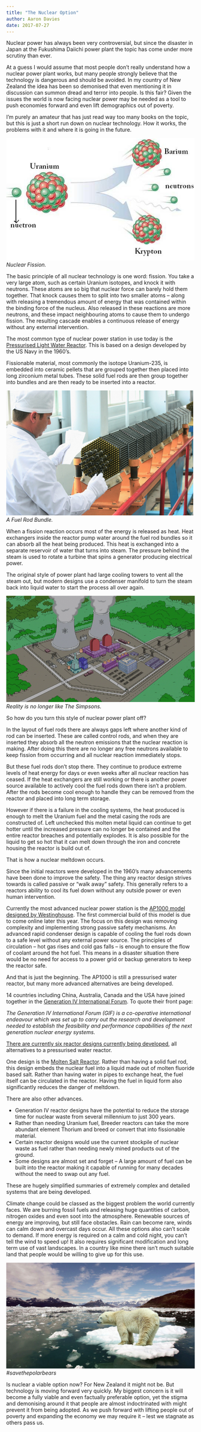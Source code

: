 ```yaml
---
title: "The Nuclear Option"
author: Aaron Davies
date: 2017-07-27
---
```


Nuclear power has always been very controversial, but since the disaster in Japan at the Fukushima Daiichi power plant the topic has come under more scrutiny than ever.

At a guess I would assume that most people don’t really understand how a nuclear power plant works, but many people strongly believe that the technology is dangerous and should be avoided. In my country of New Zealand the idea has been so demonised that even mentioning it in discussion can summon dread and terror into people. Is this fair? Given the issues the world is now facing nuclear power may be needed as a tool to push economies forward and even lift demographics out of poverty.

I’m purely an amateur that has just read way too many books on the topic, but this is just a short run down on nuclear technology. How it works, the problems with it and where it is going in the future.

[![Nuclear Fission.](/media/images/blog/nuclear-fission3.jpg)](/media/images/blog/nuclear-fission3.jpg)
_Nuclear Fission._

The basic principle of all nuclear technology is one word: fission. You take a very large atom, such as certain Uranium isotopes, and knock it with neutrons. These atoms are so big that nuclear force can barely hold them together. That knock causes them to split into two smaller atoms – along with releasing a tremendous amount of energy that was contained within the binding force of the nucleus. Also released in these reactions are more neutrons, and these impact neighbouring atoms to cause them to undergo fission. The resulting cascade enables a continuous release of energy without any external intervention.

The most common type of nuclear power station in use today is the [Pressurised Light Water Reactor](http://large.stanford.edu/courses/2015/ph241/zarubin1/). This is based on a design developed by the US Navy in the 1960’s.

Fissionable material, most commonly the isotope Uranium-235, is embedded into ceramic pellets that are grouped together then placed into long zirconium metal tubes. These solid fuel rods are then group together into bundles and are then ready to be inserted into a reactor.

[![A Fuel Rod Bundle.](/media/images/blog/Nuclear-fuel-rods_0.png)](/media/images/blog/Nuclear-fuel-rods_0.png)
_A Fuel Rod Bundle._

When a fission reaction occurs most of the energy is released as heat. Heat exchangers inside the reactor pump water around the fuel rod bundles so it can absorb all the heat being produced. This heat is exchanged into a separate reservoir of water that turns into steam. The pressure behind the steam is used to rotate a turbine that spins a generator producing electrical power.

The original style of power plant had large cooling towers to vent all the steam out, but modern designs use a condenser manifold to turn the steam back into liquid water to start the process all over again.

[![Reality is no longer like The Simpsons.](/media/images/blog/800px-Springfield_Nuclear_Power_Plant.png)](/media/images/blog/800px-Springfield_Nuclear_Power_Plant.png)
_Reality is no longer like The Simpsons._

So how do you turn this style of nuclear power plant off?

In the layout of fuel rods there are always gaps left where another kind of rod can be inserted. These are called control rods, and when they are inserted they absorb all the neutron emissions that the nuclear reaction is making. After doing this there are no longer any free neutrons available to keep fission from occurring and all nuclear reaction immediately stops.

But these fuel rods don’t stop there. They continue to produce extreme levels of heat energy for days or even weeks after all nuclear reaction has ceased. If the heat exchangers are still working or there is another power source available to actively cool the fuel rods down there isn’t a problem. After the rods become cool enough to handle they can be removed from the reactor and placed into long term storage.

However if there is a failure in the cooling systems, the heat produced is enough to melt the Uranium fuel and the metal casing the rods are constructed of. Left unchecked this molten metal liquid can continue to get hotter until the increased pressure can no longer be contained and the entire reactor breaches and potentially explodes. It is also possible for the liquid to get so hot that it can melt down through the iron and concrete housing the reactor is build out of.

That is how a nuclear meltdown occurs.

Since the initial reactors were developed in the 1960’s many advancements have been done to improve the safety. The thing any reactor design strives towards is called passive or “walk away” safety. This generally refers to a reactors ability to cool its fuel down without any outside power or even human intervention.

Currently the most advanced nuclear power station is the [AP1000 model designed by Westinghouse](http://www.westinghousenuclear.com/New-Plants/AP1000-PWR). The first commercial build of this model is due to come online later this year. The focus on this design was removing complexity and implementing strong passive safety mechanisms. An advanced rapid condenser design is capable of cooling the fuel rods down to a safe level without any external power source. The principles of circulation – hot gas rises and cold gas falls – is enough to ensure the flow of coolant around the hot fuel. This means in a disaster situation there would be no need for access to a power grid or backup generators to keep the reactor safe.

And that is just the beginning. The AP1000 is still a pressurised water reactor, but many more advanced alternatives are being developed.

14 countries including China, Australia, Canada and the USA have joined together in the [Generation IV International Forum](http://www.gen-4.org/index.html). To quote their front page:

_The Generation IV International Forum (GIF) is a co-operative international endeavour which was set up to carry out the research and development needed to establish the feasibility and performance capabilities of the next generation nuclear energy systems._

[There are currently six reactor designs currently being developed](https://www.gen-4.org/gif/jcms/c_40465/generation-iv-systems), all alternatives to a pressurised water reactor.

One design is the [Molten Salt Reactor](https://www.gen-4.org/gif/jcms/c_42150/molten-salt-reactor-msr). Rather than having a solid fuel rod, this design embeds the nuclear fuel into a liquid made out of molten fluoride based salt. Rather than having water in pipes to exchange heat, the fuel itself can be circulated in the reactor. Having the fuel in liquid form also significantly reduces the danger of meltdown.

There are also other advances.

* Generation IV reactor designs have the potential to reduce the storage time for nuclear waste from several millennium to just 300 years.
* Rather than needing Uranium fuel, Breeder reactors can take the more abundant element Thorium and breed or convert that into fissionable material.
* Certain reactor designs would use the current stockpile of nuclear waste as fuel rather than needing newly mined products out of the ground.
* Some designs are almost set and forget – A large amount of fuel can be built into the reactor making it capable of running for many decades without the need to swap out any fuel.

These are hugely simplified summaries of extremely complex and detailed systems that are being developed.

Climate change could be classed as the biggest problem the world currently faces. We are burning fossil fuels and releasing huge quantities of carbon, nitrogen oxides and even soot into the atmosphere. Renewable sources of energy are improving, but still face obstacles. Rain can become rare, winds can calm down and overcast days occur. All these options also can’t scale to demand. If more energy is required on a calm and cold night, you can’t tell the wind to speed up! It also requires significant modification and long term use of vast landscapes. In a country like mine there isn’t much suitable land that people would be willing to give up for this use.

[![\#savethepolarbears](/media/images/blog/climate-change.jpg)](/media/images/blog/climate-change.jpg)
_\#savethepolarbears_

Is nuclear a viable option now? For New Zealand it might not be. But technology is moving forward very quickly. My biggest concern is it will become a fully viable and even factually preferable option, yet the stigma and demonising around it that people are almost indoctrinated with might prevent it from being adopted. As we push forward with lifting people out of poverty and expanding the economy we may require it – lest we stagnate as others pass us.
